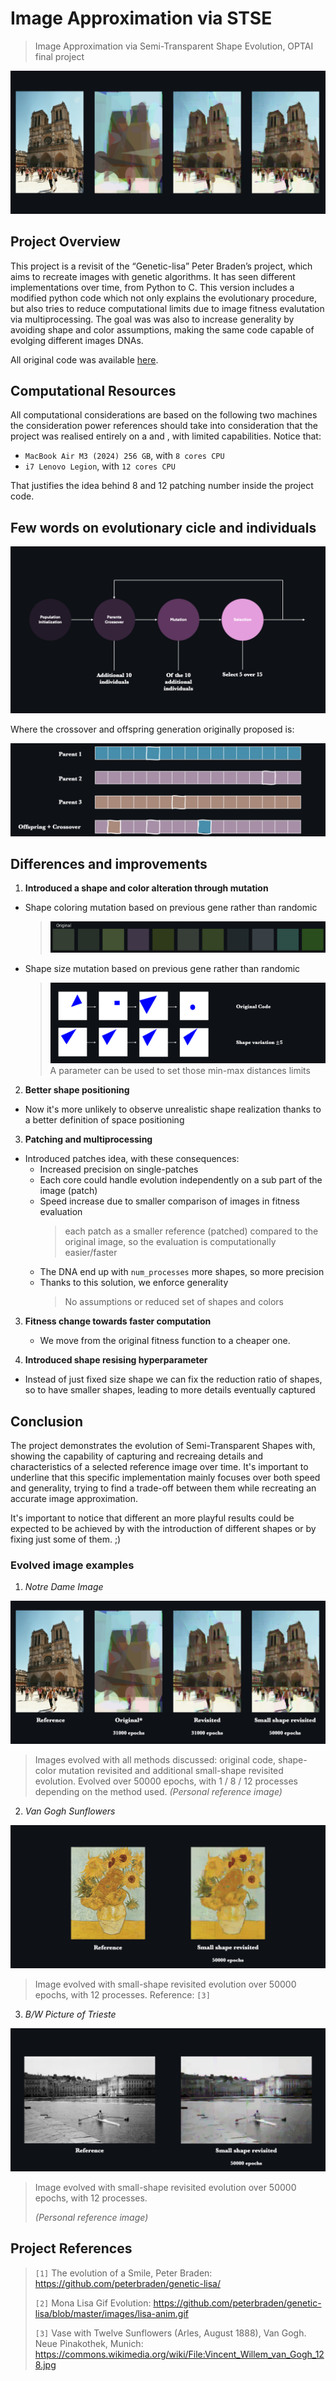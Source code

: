 # Image Approximation via STSE
> Image Approximation via Semi-Transparent Shape Evolution, OPTAI final project

![parisimage empty](https://github.com/MatteoLiotta/Image-Approximation-via-STSE/blob/main/Presentation/Images/parisimage%20empty.png)


## Project Overview

This project is a revisit of the “Genetic-lisa” Peter Braden’s project, which aims to recreate images with genetic algorithms. It has seen different implementations over time, from Python to C. This version includes a modified python code which not only explains the evolutionary procedure, but also tries to reduce computational limits due to image fitness evalutation via multiprocessing. The goal was was also to increase generality by avoiding shape and color assumptions, making the same code capable of evolging different images DNAs.

All original code was available [here](https://github.com/peterbraden/genetic-lisa/tree/master).

## Computational Resources

All computational considerations are based on the following two machines the consideration power references should take into consideration that the project was realised entirely on a  and , with limited capabilities. Notice that:
* `MacBook Air M3 (2024) 256 GB`, with `8 cores CPU`
* `i7 Lenovo Legion`, with `12 cores CPU`
  
That justifies the idea behind 8 and 12 patching number inside the project code.

## Few words on evolutionary cicle and individuals

![cycle](https://github.com/MatteoLiotta/Image-Approximation-via-STSE/blob/main/Presentation/Images/cycle.png)

Where the crossover and offspring generation originally proposed is:

![crossover](https://github.com/MatteoLiotta/Image-Approximation-via-STSE/blob/main/Presentation/Images/crossover.png)


## Differences and improvements

1. **Introduced a shape and color alteration through mutation**
  * Shape coloring mutation based on previous gene rather than randomic
    > ![image](https://github.com/MatteoLiotta/Image-Approximation-via-STSE/blob/main/Presentation/Images/colorpalette.png)
  
  * Shape size mutation based on previous gene rather than randomic
    > ![shapemutation](https://github.com/MatteoLiotta/Image-Approximation-via-STSE/blob/main/Presentation/Images/shapemutation.png)
    > A parameter can be used to set those min-max distances limits

2. **Better shape positioning**
  * Now it's more unlikely to observe unrealistic shape realization thanks to a better definition of space positioning

3. **Patching and multiprocessing**
  * Introduced patches idea, with these consequences:
    * Increased precision on single-patches
    * Each core could handle evolution independently on a sub part of the image (patch)
    * Speed increase due to smaller comparison of images in fitness evaluation
      > each patch as a smaller reference (patched) compared to the original image, so the evaluation is computationally easier/faster
    * The DNA end up with `num_processes` more shapes, so more precision
    * Thanks to this solution, we enforce generality
      > No assumptions or reduced set of shapes and colors

3. **Fitness change towards faster computation**
   * We move from the original fitness function to a cheaper one.
 
4. **Introduced shape resising hyperparameter**
  * Instead of just fixed size shape we can fix the reduction ratio of shapes, so to have smaller shapes, leading to more details eventually captured

## Conclusion 
The project demonstrates the evolution of Semi-Transparent Shapes with, showing the capability of capturing and recreaing details and characteristics of a selected reference image over time. It's important to underline that this specific implementation mainly focuses over both speed and generality, trying to find a trade-off between them while recreating an accurate image approximation.

It's important to notice that different an more playful results could be expected to be achieved by with the introduction of different shapes or by fixing just some of them.  ;)

### Evolved image examples 

1. *Notre Dame Image*

![parisimage](https://github.com/MatteoLiotta/Image-Approximation-via-STSE/blob/main/Presentation/Images/parisimage.png)

> Images evolved with all methods discussed: original code, shape-color mutation revisited and additional small-shape revisited evolution. Evolved over 50000 epochs, with 1 / 8 / 12 processes depending on the method used.
> *(Personal reference image)*

2. *Van Gogh Sunflowers*

![flowers](https://github.com/MatteoLiotta/Image-Approximation-via-STSE/blob/main/Presentation/Images/flowers.png)

> Image evolved with small-shape revisited evolution over 50000 epochs, with 12 processes. Reference: `[3]`

3. *B/W Picture of Trieste*

![trieste](https://github.com/MatteoLiotta/Image-Approximation-via-STSE/blob/main/Presentation/Images/trieste.png)

> Image evolved with small-shape revisited evolution over 50000 epochs, with 12 processes.
>
> *(Personal reference image)*

## Project References

>
> `[1]` The evolution of a Smile, Peter Braden: https://github.com/peterbraden/genetic-lisa/ 
>
> `[2]` Mona Lisa Gif Evolution: https://github.com/peterbraden/genetic-lisa/blob/master/images/lisa-anim.gif 
>
> `[3]` Vase with Twelve Sunflowers (Arles, August 1888), Van Gogh. Neue Pinakothek, Munich: https://commons.wikimedia.org/wiki/File:Vincent_Willem_van_Gogh_128.jpg

